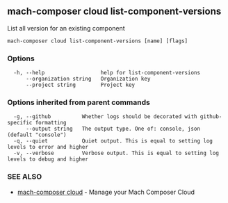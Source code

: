 ## mach-composer cloud list-component-versions

List all version for an existing component

```
mach-composer cloud list-component-versions [name] [flags]
```

### Options

```
  -h, --help                  help for list-component-versions
      --organization string   Organization key
      --project string        Project key
```

### Options inherited from parent commands

```
  -g, --github          Whether logs should be decorated with github-specific formatting
      --output string   The output type. One of: console, json (default "console")
  -q, --quiet           Quiet output. This is equal to setting log levels to error and higher
  -v, --verbose         Verbose output. This is equal to setting log levels to debug and higher
```

### SEE ALSO

* [mach-composer cloud](mach-composer_cloud.md)	 - Manage your Mach Composer Cloud

